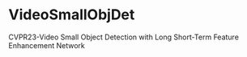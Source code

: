 # VideoSmallObjDet
CVPR23-Video Small Object Detection with Long Short-Term Feature Enhancement Network
